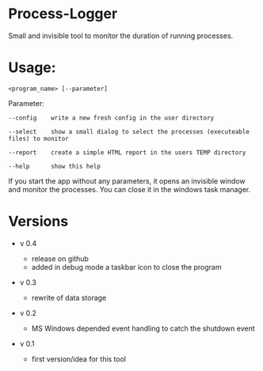 # Process-Logger
Small and invisible tool to monitor the duration of running processes.

# Usage:
    <program_name> [--parameter]

Parameter:

    --config    write a new fresh config in the user directory
  
    --select    show a small dialog to select the processes (executeable files) to monitor
  
    --report    create a simple HTML report in the users TEMP directory
  
    --help      show this help

  If you start the app without any parameters, it opens an invisible window and monitor the processes.
  You can close it in the windows task manager. 
  
# Versions
* v 0.4
  - release on github
  - added in debug mode a taskbar icon to close the program
 
* v 0.3
  - rewrite of data storage
 
* v 0.2
  - MS Windows depended event handling to catch the shutdown event
 
* v 0.1
  - first version/idea for this tool

